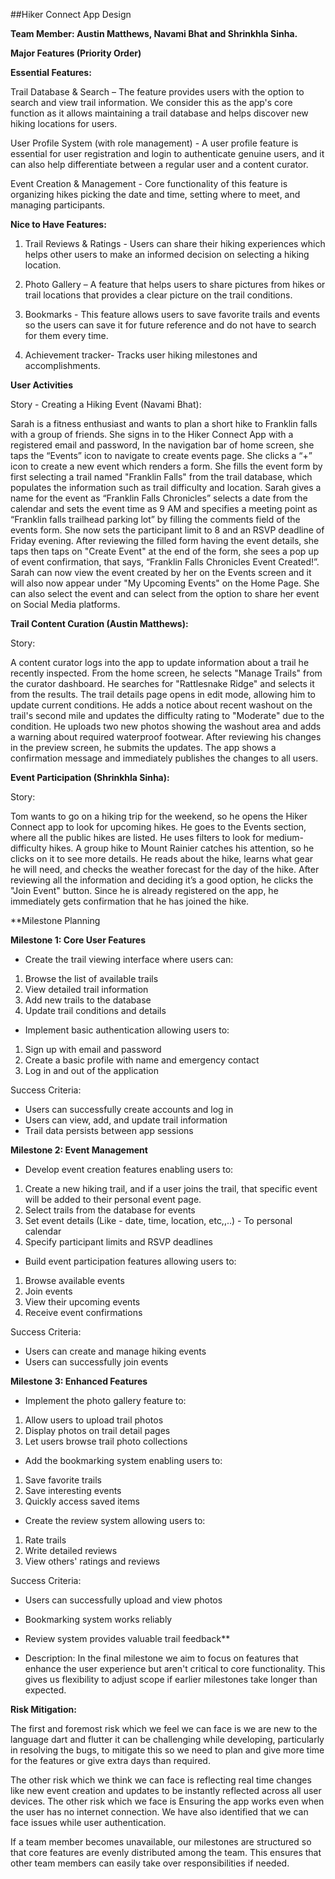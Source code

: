 ##Hiker Connect App Design

**Team Member: Austin Matthews, Navami Bhat and Shrinkhla Sinha.**

**Major Features (Priority Order)**

**Essential Features:**

Trail Database & Search – The feature provides users with the option to search and view trail information. We consider this as the app's core function as it allows maintaining a trail database and helps discover new hiking locations for users.

User Profile System (with role management) - A user profile feature is essential for user registration and login to authenticate genuine users, and it can also help differentiate between a regular user and a content curator.

Event Creation & Management - Core functionality of this feature is organizing hikes picking the date and time, setting where to meet, and managing participants.

**Nice to Have Features:**

1. Trail Reviews & Ratings - Users can share their hiking experiences which helps other users to make an informed decision on selecting a hiking location.

2. Photo Gallery – A feature that helps users to share pictures from hikes or trail locations that provides a clear picture on the trail conditions.

3. Bookmarks - This feature allows users to save favorite trails and events so the users can save it for future reference and do not have to search for them every time.

4. Achievement tracker- Tracks user hiking milestones and accomplishments.

**User Activities**

Story - Creating a Hiking Event (Navami Bhat):

Sarah is a fitness enthusiast and wants to plan a short hike to Franklin falls with a group of friends. She signs in to the Hiker Connect App with a registered email and password, In the navigation bar of home screen, she taps the “Events” icon to navigate to create events page. She clicks a “+” icon to create a new event which renders a form. She fills the event form by first selecting a trail named "Franklin Falls" from the trail database, which populates the information such as trail difficulty and location. Sarah gives a name for the event as “Franklin Falls Chronicles” selects a date from the calendar and sets the event time as 9 AM and specifies a meeting point as “Franklin falls trailhead parking lot” by filling the comments field of the events form. She now sets the participant limit to 8 and an RSVP deadline of Friday evening. After reviewing the filled form having the event details, she taps then taps on "Create Event" at the end of the form, she sees a pop up of event confirmation, that says, “Franklin Falls Chronicles Event Created!”. Sarah can now view the event created by her on the Events screen and it will also now appear under "My Upcoming Events" on the Home Page. She can also select the event and can select from the option to share her event on Social Media platforms.


**Trail Content Curation (Austin Matthews):**

Story:

A content curator logs into the app to update information about a trail he recently inspected. From the home screen, he selects "Manage Trails" from the curator dashboard. He searches for "Rattlesnake Ridge" and selects it from the results. The trail details page opens in edit mode, allowing him to update current conditions. He adds a notice about recent washout on the trail's second mile and updates the difficulty rating to "Moderate" due to the condition. He uploads two new photos showing the washout area and adds a warning about required waterproof footwear. After reviewing his changes in the preview screen, he submits the updates. The app shows a confirmation message and immediately publishes the changes to all users.


**Event Participation (Shrinkhla Sinha):**

Story:

Tom wants to go on a hiking trip for the weekend, so he opens the Hiker Connect app to look for upcoming hikes. He goes to the Events section, where all the public hikes are listed. He uses filters to look for medium-difficulty hikes. A group hike to Mount Rainier catches his attention, so he clicks on it to see more details. He reads about the hike, learns what gear he will need, and checks the weather forecast for the day of the hike. After reviewing all the information and deciding it’s a good option, he clicks the "Join Event" button. Since he is already registered on the app, he immediately gets confirmation that he has joined the hike.


**Milestone Planning

**Milestone 1: Core User Features**

* Create the trail viewing interface where users can:
1. Browse the list of available trails
2. View detailed trail information
3. Add new trails to the database
4. Update trail conditions and details

* Implement basic authentication allowing users to:
1. Sign up with email and password
2. Create a basic profile with name and emergency contact
3. Log in and out of the application

Success Criteria:
* Users can successfully create accounts and log in
* Users can view, add, and update trail information
* Trail data persists between app sessions

**Milestone 2: Event Management**

* Develop event creation features enabling users to:
1. Create a new hiking trail, and if a user joins the trail, that specific event will be added to their personal event page.
2. Select trails from the database for events
3. Set event details (Like - date, time, location, etc,,..) - To personal calendar
4. Specify participant limits and RSVP deadlines

* Build event participation features allowing users to:
1. Browse available events
2. Join events
3. View their upcoming events
4. Receive event confirmations

Success Criteria:
* Users can create and manage hiking events
* Users can successfully join events

**Milestone 3: Enhanced Features**

* Implement the photo gallery feature to:
1. Allow users to upload trail photos
2. Display photos on trail detail pages
3. Let users browse trail photo collections

* Add the bookmarking system enabling users to:
1. Save favorite trails
2. Save interesting events
3. Quickly access saved items

* Create the review system allowing users to:
1. Rate trails
2. Write detailed reviews
3. View others' ratings and reviews

Success Criteria:
* Users can successfully upload and view photos
* Bookmarking system works reliably
* Review system provides valuable trail feedback**

* Description: In the final milestone we aim to focus on features that enhance the user experience but aren't critical to core functionality. This gives us flexibility to adjust scope if earlier milestones take longer than expected.

**Risk Mitigation:**

The first and foremost risk which we feel we can face is we are new to the language dart and flutter it can be challenging while developing, particularly in resolving the bugs, to mitigate this so we need to plan and give more time for the features or give extra days than required.

The other risk which we think we can face is reflecting real time changes like new event creation and updates to be instantly reflected across all user devices. The other risk which we face is Ensuring the app works even when the user has no internet connection. We have also identified that we can face issues while user authentication.

If a team member becomes unavailable, our milestones are structured so that core features are evenly distributed among the team. This ensures that other team members can easily take over responsibilities if needed. 
